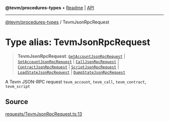**@tevm/procedures-types** • [Readme](../README.md) \| [API](../globals.md)

***

[@tevm/procedures-types](../README.md) / TevmJsonRpcRequest

# Type alias: TevmJsonRpcRequest

> **TevmJsonRpcRequest**: [`GetAccountJsonRpcRequest`](GetAccountJsonRpcRequest.md) \| [`SetAccountJsonRpcRequest`](SetAccountJsonRpcRequest.md) \| [`CallJsonRpcRequest`](CallJsonRpcRequest.md) \| [`ContractJsonRpcRequest`](ContractJsonRpcRequest.md) \| [`ScriptJsonRpcRequest`](ScriptJsonRpcRequest.md) \| [`LoadStateJsonRpcRequest`](LoadStateJsonRpcRequest.md) \| [`DumpStateJsonRpcRequest`](DumpStateJsonRpcRequest.md)

A Tevm JSON-RPC request
`tevm_account`, `tevm_call`, `tevm_contract`, `tevm_script`

## Source

[requests/TevmJsonRpcRequest.ts:13](https://github.com/evmts/tevm-monorepo/blob/main/packages/procedures-types/src/requests/TevmJsonRpcRequest.ts#L13)
